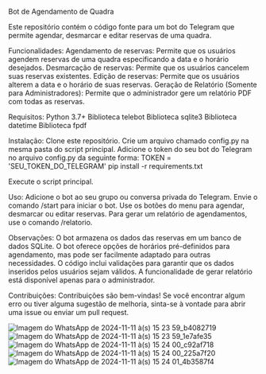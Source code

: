 Bot de Agendamento de Quadra

Este repositório contém o código fonte para um bot do Telegram que permite agendar, desmarcar e editar reservas de uma quadra.


Funcionalidades:
Agendamento de reservas: Permite que os usuários agendem reservas de uma quadra especificando a data e o horário desejados.
Desmarcação de reservas: Permite que os usuários cancelem suas reservas existentes.
Edição de reservas: Permite que os usuários alterem a data e o horário de suas reservas.
Geração de Relatório (Somente para Administradores): Permite que o administrador gere um relatório PDF com todas as reservas.

Requisitos:
Python 3.7+
Biblioteca telebot
Biblioteca sqlite3
Biblioteca datetime
Biblioteca fpdf

Instalação:
Clone este repositório.
Crie um arquivo chamado config.py na mesma pasta do script principal.
Adicione o token do seu bot do Telegram no arquivo config.py da seguinte forma:
TOKEN = 'SEU_TOKEN_DO_TELEGRAM'
pip install -r requirements.txt

Execute o script principal.

Uso:
Adicione o bot ao seu grupo ou conversa privada do Telegram.
Envie o comando /start para iniciar o bot.
Use os botões do menu para agendar, desmarcar ou editar reservas.
Para gerar um relatório de agendamentos, use o comando /relatorio.

Observações:
O bot armazena os dados das reservas em um banco de dados SQLite.
O bot oferece opções de horários pré-definidos para agendamento, mas pode ser facilmente adaptado para outras necessidades.
O código inclui validações para garantir que os dados inseridos pelos usuários sejam válidos.
A funcionalidade de gerar relatório está disponível apenas para o administrador.

Contribuições:
Contribuições são bem-vindas! Se você encontrar algum erro ou tiver alguma sugestão de melhoria, sinta-se à vontade para abrir uma issue ou enviar um pull request.

![Imagem do WhatsApp de 2024-11-11 à(s) 15 23 59_b4082719](https://github.com/user-attachments/assets/48298275-e5e3-4bb2-bd7a-ac7c26c636b2)
![Imagem do WhatsApp de 2024-11-11 à(s) 15 23 59_1e7afe35](https://github.com/user-attachments/assets/0db88aa4-a7b7-47ee-9fb0-59e2a73b3a13)
![Imagem do WhatsApp de 2024-11-11 à(s) 15 24 00_c92af718](https://github.com/user-attachments/assets/b01a51c4-1a0f-4d05-a583-f0fbdb0ae0ce)
![Imagem do WhatsApp de 2024-11-11 à(s) 15 24 00_225a7f20](https://github.com/user-attachments/assets/dd82dd61-4c85-4d43-bb23-d0ed028d39ff)
![Imagem do WhatsApp de 2024-11-11 à(s) 15 24 01_4b3587f4](https://github.com/user-attachments/assets/92529d95-b19b-45a0-aba2-668d92a0e51c)
